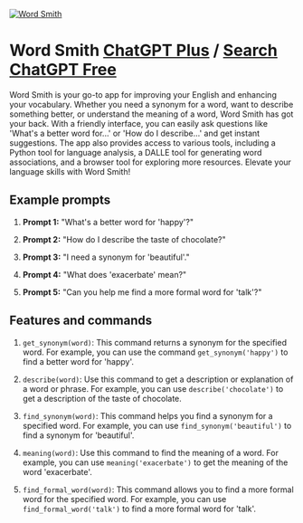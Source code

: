 
[![Word Smith](https://files.oaiusercontent.com/file-pHA98lnoDPJWV1wIfh94nquc?se=2123-10-16T22%3A54%3A39Z&sp=r&sv=2021-08-06&sr=b&rscc=max-age%3D31536000%2C%20immutable&rscd=attachment%3B%20filename%3D820f9bbd-3ec4-422e-9e1d-be7a3c76384b.png&sig=W9ngl1sfxF8g0vv5HNDQn/R1IoCYqA/b3XTsA4hKelI%3D)](https://chat.openai.com/g/g-XPYTZN4Y5-word-smith)

# Word Smith [ChatGPT Plus](https://chat.openai.com/g/g-XPYTZN4Y5-word-smith) / [Search ChatGPT Free](https://gptcall.net/index.html#/?search=Word%20Smith)

Word Smith is your go-to app for improving your English and enhancing your vocabulary. Whether you need a synonym for a word, want to describe something better, or understand the meaning of a word, Word Smith has got your back. With a friendly interface, you can easily ask questions like 'What's a better word for...' or 'How do I describe...' and get instant suggestions. The app also provides access to various tools, including a Python tool for language analysis, a DALLE tool for generating word associations, and a browser tool for exploring more resources. Elevate your language skills with Word Smith!

## Example prompts

1. **Prompt 1:** "What's a better word for 'happy'?"

2. **Prompt 2:** "How do I describe the taste of chocolate?"

3. **Prompt 3:** "I need a synonym for 'beautiful'."

4. **Prompt 4:** "What does 'exacerbate' mean?"

5. **Prompt 5:** "Can you help me find a more formal word for 'talk'?"

## Features and commands

1. `get_synonym(word)`: This command returns a synonym for the specified word. For example, you can use the command `get_synonym('happy')` to find a better word for 'happy'.

2. `describe(word)`: Use this command to get a description or explanation of a word or phrase. For example, you can use `describe('chocolate')` to get a description of the taste of chocolate.

3. `find_synonym(word)`: This command helps you find a synonym for a specified word. For example, you can use `find_synonym('beautiful')` to find a synonym for 'beautiful'.

4. `meaning(word)`: Use this command to find the meaning of a word. For example, you can use `meaning('exacerbate')` to get the meaning of the word 'exacerbate'.

5. `find_formal_word(word)`: This command allows you to find a more formal word for the specified word. For example, you can use `find_formal_word('talk')` to find a more formal word for 'talk'.


